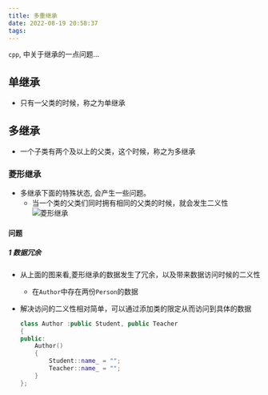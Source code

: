 ```yaml
---
title: 多重继承
date: 2022-08-19 20:58:37
tags:
---
```


`cpp`, 中关于继承的一点问题...

<!-- more -->

## 单继承

- 只有一父类的时候，称之为单继承

## 多继承

- 一个子类有两个及以上的父类，这个时候，称之为多继承

### 菱形继承

- 多继承下面的特殊状态, 会产生一些问题。
  - 当一个类的父类们同时拥有相同的父类的时候，就会发生二义性
![菱形继承](https://raw.githubusercontent.com/Ranbun/images/main/diamond_inheritance.PNG "菱形继承")

#### 问题

##### 1 数据冗余

- 从上面的图来看,菱形继承的数据发生了冗余，以及带来数据访问时候的二义性
  - 在`Author`中存在两份`Person`的数据

- 解决访问的二义性相对简单，可以通过添加类的限定从而访问到具体的数据

    ```C++  
    class Author :public Student, public Teacher
    {
    public:
        Author()
        {
            Student::name_ = "";
            Teacher::name_ = "";
        }
    };

    ```
